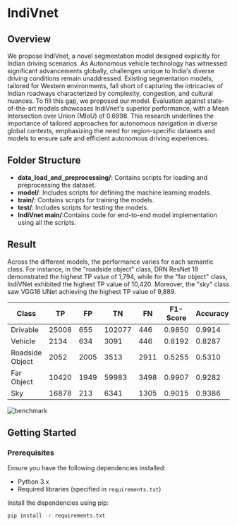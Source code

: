 # IndiVnet

## Overview
We propose IndiVnet, a novel segmentation model designed explicitly for Indian driving scenarios. As Autonomous vehicle technology has witnessed significant advancements globally, challenges unique to India's diverse driving conditions remain unaddressed. Existing segmentation models, tailored for Western environments, fall short of capturing the intricacies of Indian roadways characterized by complexity, congestion, and cultural nuances. To fill this gap, we proposed our model. Evaluation against state-of-the-art models showcases IndiVnet's superior performance, with a Mean Intersection over Union (MIoU) of 0.6998. This research underlines the importance of tailored approaches for autonomous navigation in diverse global contexts, emphasizing the need for region-specific datasets and models to ensure safe and efficient autonomous driving experiences.



## Folder Structure
- **data_load_and_preprocessing/**: Contains scripts for loading and preprocessing the dataset.
- **model/**: Includes scripts for defining the machine learning models. 
- **train/**: Contains scripts for training the models.
- **test/**: Includes scripts for testing the models.
- **IndiVnet main/**:Contains code for end-to-end model implementation using all the scripts.


## Result
Across the different models, the performance varies for each semantic class. For instance, in the "roadside object" class, DRN ResNet 18 demonstrated the highest TP value of 1,794, while for the "far object" class, IndiVNet exhibited the highest TP value of 10,420. Moreover, the "sky" class saw VGG16 UNet achieving the highest TP value of 9,889.

| Class             | TP     | FP   | TN      | FN   | F1-Score | Accuracy |  IoU  |  MIoU  |
| ----------------- | ------ | ---- | ------- | ---- | -------- | -------- | ----- | ------ |
| Drivable          | 25008  | 655  | 102077  | 446  | 0.9850   | 0.9914   | 0.958 |        |
| Vehicle           | 2134   | 634  | 3091    | 446  | 0.8192   | 0.8287   | 0.664 |        |
| Roadside Object   | 2052   | 2005 | 3513    | 2911 | 0.5255   | 0.5310   | 0.294 | 0.6998 |
| Far Object        | 10420  | 1949 | 59983   | 3498 | 0.9907   | 0.9282   | 0.657 |        |
| Sky               | 16878  | 213  | 6341    | 1305 | 0.9015   | 0.9386   | 0.917 |        |

![benchmark]("F:\PhD\IndiVnet\benchmark.png")


## Getting Started

### Prerequisites
Ensure you have the following dependencies installed:
- Python 3.x
- Required libraries (specified in `requirements.txt`)

Install the dependencies using pip:
```bash
pip install -r requirements.txt
